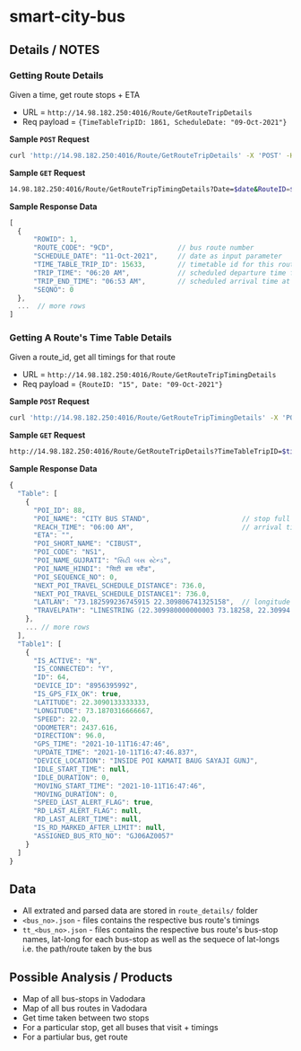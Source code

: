 # smart-city-bus

## Details / NOTES

### Getting Route Details

Given a time, get route stops + ETA

* URL = `http://14.98.182.250:4016/Route/GetRouteTripDetails`
* Req payload = `{TimeTableTripID: 1861, ScheduleDate: "09-Oct-2021"}`

**Sample `POST` Request**
```bash
curl 'http://14.98.182.250:4016/Route/GetRouteTripDetails' -X 'POST' -H 'Content-Type: application/json' -d '{TimeTableTripID: 1861, ScheduleDate: "09-Oct-2021"}'
```

**Sample `GET` Request**
```bash
14.98.182.250:4016/Route/GetRouteTripTimingDetails?Date=$date&RouteID=$id"
```

**Sample Response Data**

```javascript
[
  {
      "ROWID": 1,
      "ROUTE_CODE": "9CD",                // bus route number
      "SCHEDULE_DATE": "11-Oct-2021",     // date as input parameter
      "TIME_TABLE_TRIP_ID": 15633,        // timetable id for this route
      "TRIP_TIME": "06:20 AM",            // scheduled departure time from 1st stop (as mentioned in timetable data)
      "TRIP_END_TIME": "06:53 AM",        // scheduled arrival time at last stop (as mentioned in timetable data)
      "SEQNO": 0
  },
  ...  // more rows
]
```


### Getting A Route's Time Table Details
Given a route_id, get all timings for that route

* URL = `http://14.98.182.250:4016/Route/GetRouteTripTimingDetails`
* Req payload = `{RouteID: "15", Date: "09-Oct-2021"}`

**Sample `POST` Request**
```bash
curl 'http://14.98.182.250:4016/Route/GetRouteTripTimingDetails' -X 'POST' -H 'Content-Type: application/json' -d '{"RouteID": "15", "Date": "09-Oct-2021"}'
```

**Sample `GET` Request**
```bash
http://14.98.182.250:4016/Route/GetRouteTripDetails?TimeTableTripID=$timetable_id&ScheduleDate=$date
```

**Sample Response Data**

```javascript
{
  "Table": [
    {
      "POI_ID": 88,
      "POI_NAME": "CITY BUS STAND",                       // stop full name
      "REACH_TIME": "06:00 AM",                           // arrival time at this stop
      "ETA": "",
      "POI_SHORT_NAME": "CIBUST",
      "POI_CODE": "NS1",
      "POI_NAME_GUJRATI": "સિટી બસ સ્ટેન્ડ",
      "POI_NAME_HINDI": "सिटी बस स्टैंड",
      "POI_SEQUENCE_NO": 0,
      "NEXT_POI_TRAVEL_SCHEDULE_DISTANCE": 736.0,
      "NEXT_POI_TRAVEL_SCHEDULE_DISTANCE1": 736.0,
      "LATLAN": "73.182599236745915 22.309806741325158",  // longitude latitude
      "TRAVELPATH": "LINESTRING (22.309980000000003 73.18258, 22.30994 73.182600000000008, 22.309890000000003 73.18262, 22.309890000000003 73.18262, 22.309910000000002 73.182300000000012, ...)"   // (latitude longitude, ...) as a path
    },
    ... // more rows
  ],
  "Table1": [
    {
      "IS_ACTIVE": "N",
      "IS_CONNECTED": "Y",
      "ID": 64,
      "DEVICE_ID": "8956395992",
      "IS_GPS_FIX_OK": true,
      "LATITUDE": 22.3090133333333,
      "LONGITUDE": 73.1870316666667,
      "SPEED": 22.0,
      "ODOMETER": 2437.616,
      "DIRECTION": 96.0,
      "GPS_TIME": "2021-10-11T16:47:46",
      "UPDATE_TIME": "2021-10-11T16:47:46.837",
      "DEVICE_LOCATION": "INSIDE POI KAMATI BAUG SAYAJI GUNJ",
      "IDLE_START_TIME": null,
      "IDLE_DURATION": 0,
      "MOVING_START_TIME": "2021-10-11T16:47:46",
      "MOVING_DURATION": 0,
      "SPEED_LAST_ALERT_FLAG": true,
      "RD_LAST_ALERT_FLAG": null,
      "RD_LAST_ALERT_TIME": null,
      "IS_RD_MARKED_AFTER_LIMIT": null,
      "ASSIGNED_BUS_RTO_NO": "GJ06AZ0057"
    }
  ]
}
```

## Data

* All extrated and parsed data are stored in `route_details/` folder
* `<bus_no>.json` - files contains the respective bus route's timings
* `tt_<bus_no>.json` - files contains the respective bus route's bus-stop names, lat-long for each bus-stop as well as the sequece of lat-longs i.e. the path/route taken by the bus


## Possible Analysis / Products

* Map of all bus-stops in Vadodara
* Map of all bus routes in Vadodara
* Get time taken between two stops
* For a particular stop, get all buses that visit + timings
* For a partiular bus, get route